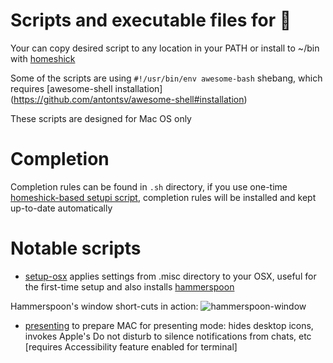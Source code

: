 # Scripts and executable files for 

Your can copy desired script to any location in your PATH
or install to ~/bin with [homeshick](https://github.com/antontsv/homeshick)

Some of the scripts are using `#!/usr/bin/env awesome-bash` shebang,
which requires [awesome-shell installation] (https://github.com/antontsv/awesome-shell#installation)

These scripts are designed for Mac OS only

# Completion

Completion rules can be found in `.sh` directory,
if you use one-time [homeshick-based setupi script](https://git.io/all.files),
completion rules will be installed and kept up-to-date automatically

# Notable scripts

* [setup-osx](https://github.com/antontsv/apple.bin/blob/master/bin/setup-osx) applies settings from .misc directory to your OSX,
useful for the first-time setup and also installs [hammerspoon](http://www.hammerspoon.org)

Hammerspoon's window short-cuts in action:
![hammerspoon-window](https://cloud.githubusercontent.com/assets/2007057/19018846/e61170e4-8824-11e6-843e-4d255e53d646.gif)

* [presenting](https://github.com/antontsv/apple.bin/blob/master/bin/presenting) to prepare MAC for presenting mode:
hides desktop icons, invokes Apple's Do not disturb to silence notifications
from chats, etc  [requires Accessibility feature enabled for terminal]
